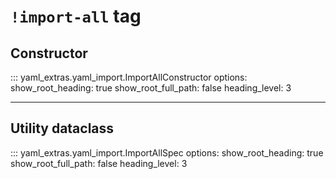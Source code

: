 # `!import-all` tag

## Constructor

::: yaml_extras.yaml_import.ImportAllConstructor
    options:
      show_root_heading: true
      show_root_full_path: false
      heading_level: 3

---

## Utility dataclass

::: yaml_extras.yaml_import.ImportAllSpec
    options:
      show_root_heading: true
      show_root_full_path: false
      heading_level: 3

